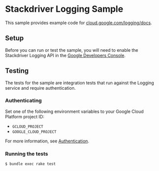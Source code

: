 # Stackdriver Logging Sample

This sample provides example code for
[cloud.google.com/logging/docs](https://cloud.google.com/logging/docs).

## Setup

Before you can run or test the sample, you will need to enable the Stackdriver Logging API in the [Google Developers Console](https://console.developers.google.com/projectselector/apis/api/datastore/overview).

## Testing

The tests for the sample are integration tests that run against the Logging
service and require authentication.

### Authenticating

Set one of the following environment variables to your Google Cloud Platform
project ID:

* `GCLOUD_PROJECT`
* `GOOGLE_CLOUD_PROJECT`

For more information, see
[Authentication](https://googlecloudplatform.github.io/gcloud-ruby/#/docs/guides/authentication).

### Running the tests

```bash
$ bundle exec rake test
```
